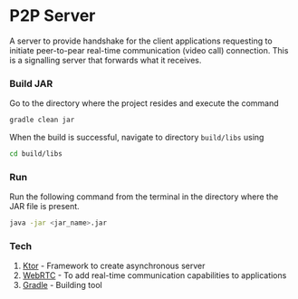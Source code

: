 # P2P Server

A server to provide handshake for the client applications requesting to initiate peer-to-pear real-time communication (video call) connection.
This is a signalling server that forwards what it receives.

### Build JAR

Go to the directory where the project resides and execute the command
```sh
gradle clean jar
```
When the build is successful, navigate to directory `build/libs` using
```sh
cd build/libs
```

### Run

Run the following command from the terminal in the directory where the JAR file is present.

```sh
java -jar <jar_name>.jar 
```

### Tech

1. [Ktor](https://ktor.io) - Framework to create asynchronous server
2. [WebRTC](https://webrtc.org) - To add real-time communication capabilities to applications
3. [Gradle](https://gradle.org) - Building tool
